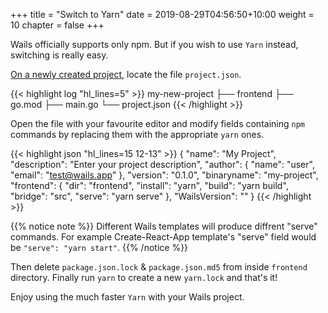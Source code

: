 +++
title = "Switch to Yarn"
date = 2019-08-29T04:56:50+10:00
weight = 10
chapter = false
+++

Wails officially supports only npm. But if you wish to use `Yarn` instead, switching is really easy. 

[On a newly created project]({{}}), locate the file `project.json`.


{{< highlight log "hl_lines=5" >}}
my-new-project
├── frontend
├── go.mod
├── main.go
└── project.json
 {{< /highlight >}}

 Open the file with your favourite editor and modify fields containing `npm` commands by replacing  them with the appropriate `yarn` ones.

{{< highlight json "hl_lines=15 12-13" >}}
{
 "name": "My Project",
 "description": "Enter your project description",
 "author": {
  "name": "user",
  "email": "test@wails.app"
 },
 "version": "0.1.0",
 "binaryname": "my-project",
 "frontend": {
  "dir": "frontend",
  "install": "yarn",
  "build": "yarn build",
  "bridge": "src",
  "serve": "yarn serve"
 },
 "WailsVersion": ""
}
{{< /highlight >}}

{{% notice note %}}
Different Wails templates will produce diffrent "serve" commands. For example Create-React-App template's "serve" field would be `"serve": "yarn start"`.
{{% /notice %}}

Then delete `package.json.lock` & `package.json.md5` from inside `frontend` directory.
Finally run `yarn` to create a new `yarn.lock` and that's it!

Enjoy using the much faster `Yarn` with your Wails project.